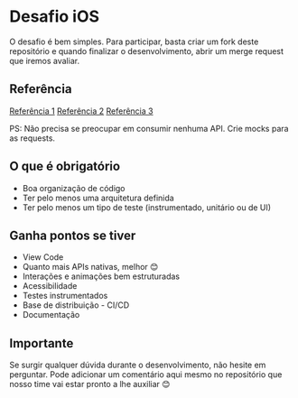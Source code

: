 # Desafio iOS

O desafio é bem simples. Para participar, basta criar um fork deste repositório e quando finalizar o desenvolvimento, abrir um merge request que iremos avaliar.

## Referência

[Referência 1](https://www.figma.com/file/GQx9gkblXwiGp44bn1C3AF/Desafio-iOS-%7C-Pleno---Senior?node-id=0%3A1)
[Referência 2](https://www.figma.com/file/Bf6ul6YwCl7LYgQstchC8Z/Desafio-iOS-%7C-Junior---Pleno?node-id=0%3A1)
[Referência 3](https://www.figma.com/file/22Q1QhHeIN9EOZwUesWdF9/Desafio-iOS-%7C-Senior---Especialista?node-id=0%3A1)


PS: Não precisa se preocupar em consumir nenhuma API. Crie mocks para as requests.

## O que é obrigatório
- Boa organização de código
- Ter pelo menos uma arquitetura definida
- Ter pelo menos um tipo de teste (instrumentado, unitário ou de UI)

## Ganha pontos se tiver
- View Code
- Quanto mais APIs nativas, melhor 😊
- Interações e animações bem estruturadas
- Acessibilidade
- Testes instrumentados
- Base de distribuição - CI/CD
- Documentação

## Importante
Se surgir qualquer dúvida durante o desenvolvimento, não hesite em perguntar. Pode adicionar um comentário aqui mesmo no repositório que nosso time vai estar pronto a lhe auxiliar 😊
